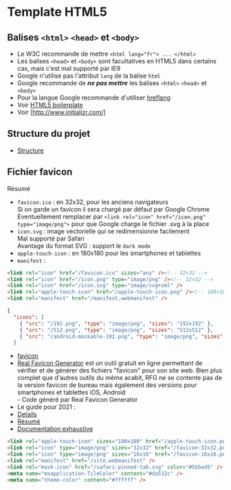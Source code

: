 # Template HTML5

## Balises `<html>` `<head>` et `<body>`

- Le W3C recommande de mettre `<html lang="fr"> ... </html>`
- Les balises `<head>` et `<body>` sont facultatives en HTML5 dans certains cas, mais c'est mal supporté par IE9
- Google n'utilise pas l'attribut `lang` de la balise `html`
- Google recommande de **_ne pas mettre_** les balises `<html>` `<head>` et `<body>`
- Pour la langue Google recommande d'utiliser [hreflang](https://ahrefs.com/blog/hreflang-tags/)
- Voir [HTML5 boilerplate](https://html5boilerplate.com/)
- Voir [http://www.initializr.com/]

## Structure du projet

- [Structure](https://medium.com/@nmayurashok/file-and-folder-structure-for-web-development-8c5c83810a5)

## Fichier favicon

Résumé

- `favicon.ico` : en 32x32, pour les anciens navigateurs<br>
  Si on garde un favicon il sera chargé par défaut par Google Chrome<br>
  Eventuellement remplacer par `<link rel="icon" href="/icon.png" type="image/png">` pour que Google charge le fichier .svg à la place
- `icon.svg` : image vectorielle qui se redimensionne facilement<br>
  Mal supporté par Safari<br>
  Avantage du format SVG : support le `dark mode`
- `apple-touch-icon` : en 180x180 pour les smartphones et tablettes
- `manifest` :

```html
<link rel="icon" href="/favicon.ico" sizes="any" /><!-- 32×32 -->
<link rel="icon" href="/icon.png" type="image/png" /><!-- 32×32 -->
<link rel="icon" href="/icon.svg" type="image/svg+xml" />
<link rel="apple-touch-icon" href="/apple-touch-icon.png" /><!-- 180×180 -->
<link rel="manifest" href="/manifest.webmanifest" />
```

```json
{
  "icons": [
    { "src": "/192.png", "type": "image/png", "sizes": "192x192" },
    { "src": "/512.png", "type": "image/png", "sizes": "512x512" },
    { "src": "/android-maskable-192.png", "type": "image/png", "sizes": "192x192", "purpose": "maskable" },
  ]
```

- [favicon](https://www.alsacreations.com/astuce/lire/59-icon-link-rel-favicon-ico-navigateur.html)<br>
- [Real Favicon Generator](https://realfavicongenerator.net/)
  est un outil gratuit en ligne permettant de vérifier et de générer des fichiers "favicon" pour son site web. Bien plus complet que d'autres outils du même acabit, RFG ne se contente pas de la version favicon de bureau mais également des versions pour smartphones et tablettes iOS, Android<br> - Code généré par Real Favicon Generator
- Le guide pour 2021 :
- [Details](https://evilmartians.com/chronicles/how-to-favicon-in-2021-six-files-that-fit-most-needs)
- [Résumé](https://css-tricks.com/how-to-favicon-in-2021/)
- [Documentation exhaustive](https://github.com/audreyfeldroy/favicon-cheat-sheet)

```html
<link rel="apple-touch-icon" sizes="180x180" href="/apple-touch-icon.png" />
<link rel="icon" type="image/png" sizes="32x32" href="/favicon-32x32.png" />
<link rel="icon" type="image/png" sizes="16x16" href="/favicon-16x16.png" />
<link rel="manifest" href="/site.webmanifest" />
<link rel="mask-icon" href="/safari-pinned-tab.svg" color="#5bbad5" />
<meta name="msapplication-TileColor" content="#da532c" />
<meta name="theme-color" content="#ffffff" />
```
